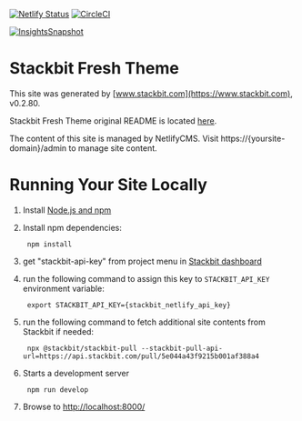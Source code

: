 [![Netlify Status](https://api.netlify.com/api/v1/badges/0fd4a866-685b-4633-9de0-808ba06bfcbc/deploy-status)](https://app.netlify.com/sites/jerdog-stackbit-web-44a43/deploys)
[![CircleCI](https://circleci.com/gh/jerdog/jerdog-stackbit-web.svg?style=svg)](https://circleci.com/gh/jerdog/jerdog-stackbit-web)  

[![InsightsSnapshot](https://circleci.com/gh/jerdog/jerdog-stackbit-web/accelerate.svg)](https://circleci.com/gh/jerdog/jerdog-stackbit-web)

# Stackbit Fresh Theme

This site was generated by [www.stackbit.com](https://www.stackbit.com), v0.2.80.

Stackbit Fresh Theme original README is located [here](./README.theme.md).

The content of this site is managed by NetlifyCMS. Visit https://{yoursite-domain}/admin to manage site content.

# Running Your Site Locally

1. Install [Node.js and npm](https://nodejs.org/en/)

1. Install npm dependencies:

        npm install

1. get "stackbit-api-key" from project menu in [Stackbit dashboard](https://app.stackbit.com/dashboard)

1. run the following command to assign this key to `STACKBIT_API_KEY` environment variable:

        export STACKBIT_API_KEY={stackbit_netlify_api_key}

1. run the following command to fetch additional site contents from Stackbit if needed:

        npx @stackbit/stackbit-pull --stackbit-pull-api-url=https://api.stackbit.com/pull/5e044a43f9215b001af388a4

1. Starts a development server

        npm run develop

1. Browse to [http://localhost:8000/](http://localhost:8000/)
